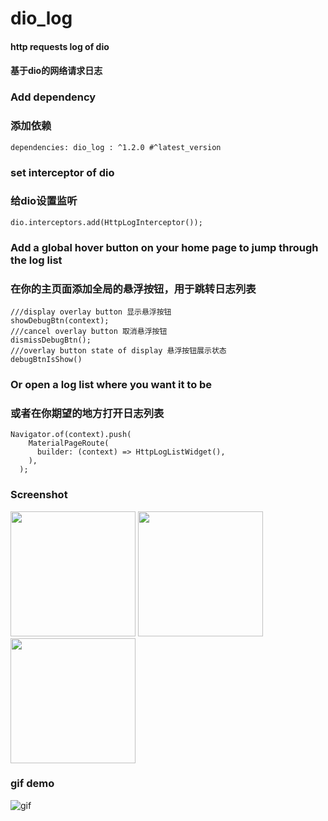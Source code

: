
# dio_log

#### http requests log of dio 
#### 基于dio的网络请求日志

### Add dependency
### 添加依赖
```
dependencies: dio_log : ^1.2.0 #^latest_version
```
### set interceptor of dio
### 给dio设置监听
```
dio.interceptors.add(HttpLogInterceptor());
```
### Add a global hover button on your home page to jump through the log list
### 在你的主页面添加全局的悬浮按钮，用于跳转日志列表
```
///display overlay button 显示悬浮按钮
showDebugBtn(context);
///cancel overlay button 取消悬浮按钮
dismissDebugBtn();
///overlay button state of display 悬浮按钮展示状态
debugBtnIsShow()
```
### Or open a log list where you want it to be
### 或者在你期望的地方打开日志列表
``` 
Navigator.of(context).push(
    MaterialPageRoute(
      builder: (context) => HttpLogListWidget(),
    ),
  );  
```

### Screenshot 
<img src="https://raw.githubusercontent.com/flutterplugin/dio_log/develop/images/log_list.PNG" width="200">      
<img src="https://raw.githubusercontent.com/flutterplugin/dio_log/develop/images/log_request.PNG" width="200">
<img src="https://raw.githubusercontent.com/flutterplugin/dio_log/develop/images/log_response.PNG" width="200">

### gif demo 
![gif](https://raw.githubusercontent.com/flutterplugin/dio_log/develop/images/dio_log_example.gif)
